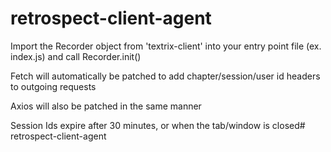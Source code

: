 # retrospect-client-agent

Import the Recorder object from 'textrix-client' into your entry point file (ex. index.js) and call Recorder.init()

Fetch will automatically be patched to add chapter/session/user id headers to outgoing requests

Axios will also be patched in the same manner

Session Ids expire after 30 minutes, or when the tab/window is closed# retrospect-client-agent